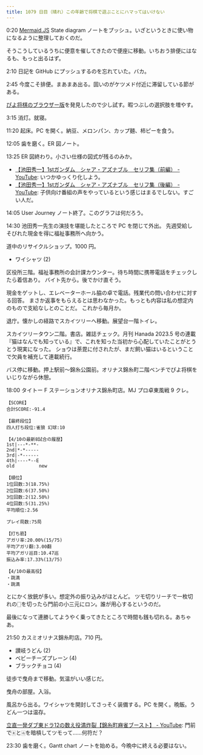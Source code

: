 ```yaml
---
title: 1079 日目（晴れ）この年齢で将棋で遊ぶことにハマってはいけない
---
```


0:20 [Mermaid.JS] State diagram ノートをプッシュ。いざというときに使い物になるように整理しておくのだ。

そうこうしているうちに便意を催してきたので便座に移動。いちおう排便にはなるも、もっと出るはず。

2:10 日記を GitHub にプッシュするのを忘れていた。バカ。

2:45 今度こそ排便。まあまあ出る。固いのがケツメド付近に滞留している節がある。

[ぴよ将棋のブラウザー版](https://www.studiok-i.net/ps/)を発見したので少し試す。暇つぶしの選択肢を増やす。

3:15 消灯。就寝。

11:20 起床。PC を開く。納豆、メロンパン、カップ麺、柿ピーを食う。

12:05 歯を磨く。ER 図ノート。

13:25 ER 図終わり。小さい仕様の図式が残るのみか。

* [【池田秀一】1stガンダム　シャア・アズナブル　セリフ集（前編） - YouTube](https://www.youtube.com/watch?v=NE3AQQPLmaY):
  いつかゆっくり化しよう。
* [【池田秀一】1stガンダム　シャア・アズナブル　セリフ集（後編） - YouTube](https://www.youtube.com/watch?v=hfIiYyLLODs):
  子供向け番組の声をやっているという感じはまるでしない。すごい人だ。

14:05 User Journey ノート終了。このグラフは何だろう。

14:30 池田秀一先生の演技を堪能したところで PC を閉じて外出。
先週受給しそびれた現金を得に福祉事務所へ向かう。

道中のリサイクルショップ。1000 円。

* ワイシャツ (2)

区役所三階。福祉事務所の会計課カウンター。待ち時間に携帯電話をチェックしたら着信あり。
バイト先から。後でかけ直そう。

現金をゲットし、エレベーターホール脇の卓で電話。残業代の問い合わせに対する回答。
まさか返事をもらえるとは思わなかった。もっとも内容は私の想定内のもので支給なしとのことだ。
これから毎月か。

退庁。懐かしの経路でスカイツリーへ移動。展望台一階トイレ。

スカイツリータウン二階。書店。雑誌チェック。月刊 Hanada 2023.5 号の連載
『猫はなんでも知っている』で、これを知った当初から心配していたことがとうとう現実になった。
ショウは荼毘に付されたが、まだ飼い猫はいるということで欠員を補充して連載続行。

バス停に移動。押上駅前～錦糸公園前。オリナス錦糸町二階ベンチでぴよ将棋をいじりながら休憩。

18:00 タイトー F ステーションオリナス錦糸町店。MJ プロ卓東風戦 9 クレ。

```text
【SCORE】
合計SCORE:-91.4

【最終段位】
四人打ち段位:雀狼 幻球:10

【4/10の最新8試合の履歴】
1st|---*-**-
2nd|*-*-----
3rd|-*------
4th|----*--E
old         new

【順位】
1位回数:3(18.75%)
2位回数:6(37.50%)
3位回数:2(12.50%)
4位回数:5(31.25%)
平均順位:2.56

プレイ局数:75局

【打ち筋】
アガリ率:20.00%(15/75)
平均アガリ翻:3.00翻
平均アガリ巡目:10.47巡
振込み率:17.33%(13/75)

【4/10の最高役】
・跳満
・跳満
```

とにかく放銃が多い。想定外の振り込みがほとんど。
ツモ切りリーチで一枚切れの🀆を切ったら門前の小三元にロン。誰が用心するというのだ。

最後になって連勝してようやく乗ってきたところで時間も銭も切れる。あちゃあ。

21:50 カスミオリナス錦糸町店。710 円。

* 讃岐うどん (2)
* ベビーチーズプレーン (4)
* ブラックチョコ (4)

徒歩で曳舟まで移動。気温がいい感じだ。

曳舟の部屋。入浴。

風呂から出る。ワイシャツを開封してさっそく装備する。PC を開く。晩飯。うどん一つは温存。

[立直一発ダブ東ドラ12の数え役満炸裂【錦糸町麻雀ブースト】 - YouTube](https://www.youtube.com/watch?v=Ao087khFFoU):
門前で🀀と🀁を暗槓してツモって……何符だ？

23:30 歯を磨く。Gantt chart ノートを始める。今晩中に終える必要はない。

[Mermaid.JS]: https://mermaid-js.github.io/mermaid/
